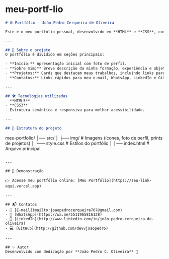# meu-portf-lio

```markdown
# 🌐 Portfólio - João Pedro Cerqueira de Oliveira

Este é o meu portfólio pessoal, desenvolvido em **HTML** e **CSS**, com o objetivo de apresentar minhas habilidades, projetos e formas de contato.

---

## 🚀 Sobre o projeto
O portfólio é dividido em seções principais:

- **Início:** Apresentação inicial com foto de perfil.  
- **Sobre mim:** Breve descrição da minha formação, experiência e objetivos como desenvolvedor front-end.  
- **Projetos:** Cards que destacam meus trabalhos, incluindo links para projetos publicados.  
- **Contatos:** Links rápidos para meu e-mail, WhatsApp, LinkedIn e GitHub.

---

## 🛠️ Tecnologias utilizadas
- **HTML5**  
- **CSS3**  
- Estrutura semântica e responsiva para melhor acessibilidade.  

---

## 📂 Estrutura do projeto
```

meu-portfolio/
│── src/
│   ├── img/          # Imagens (ícones, foto de perfil, prints de projetos)
│   └── style.css     # Estilos do portfólio
│
│── index.html         # Arquivo principal

```

---

## 📸 Demonstração

👉 Acesse meu portfólio online: [Meu Portfólio](https://seu-link-aqui.vercel.app)

---

## 📬 Contatos
- 📧 [E-mail](mailto:joaopedrocerqueira707@gmail.com)  
- 💬 [WhatsApp](https://wa.me/5511965816128)  
- 💼 [LinkedIn](http://www.linkedin.com/in/joão-pedro-cerqueira-de-oliveira)  
- 💻 [GitHub](http://github.com/devvjoaopedro)  

---

## ✨ Autor
Desenvolvido com dedicação por **João Pedro C. Oliveira** 🚀
```
